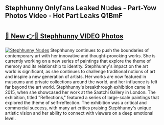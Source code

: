 ## Stephhunny Onlyf𝚊ns Le𝚊ked N𝚞des - Part-Yow Photos Video - Hot Part Le𝚊ks Q1BmF

# <h2><a href="http://ab102.deff.icu/?id=Stephhunny">🔗 New 👉🔴 Stephhunny VIDEO Photos</a></h2>

[![Stephhunny N𝚞des](https://i.imgur.com/rIISA9y.gif)](http://ab102.deff.icu/?id=Stephhunny)
Stephhunny continues to push the boundaries of contemporary art with her innovative and thought-provoking works. She is currently working on a new series of paintings that explore the theme of memory and its relationship to identity. Stephhunny's impact on the art world is significant, as she continues to challenge traditional notions of art and inspire a new generation of artists. Her works are now featured in museums and private collections around the world, and her influence is felt far beyond the art world. Stephhunny's breakthrough exhibition came in 2015, when she showcased her work at the Saatchi Gallery in London. The exhibition, titled "Reflections," featured a series of large-scale paintings that explored the theme of self-reflection. The exhibition was a critical and commercial success, with many art critics praising Stephhunny's unique artistic vision and her ability to connect with viewers on a deep emotional level.
